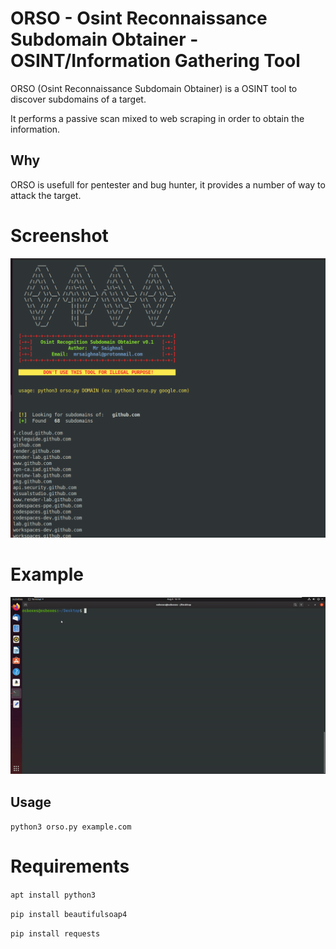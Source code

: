 # ORSO - Osint Reconnaissance Subdomain Obtainer - OSINT/Information Gathering Tool

ORSO (Osint Reconnaissance Subdomain Obtainer) is a OSINT tool to discover subdomains of a target.

It performs a passive scan mixed to web scraping in order to obtain the information.

## Why

ORSO is usefull for pentester and bug hunter, it provides a number of way to attack the target.

# Screenshot

![](https://github.com/MrSaighnal/ORSO/blob/master/images/screen.png)

# Example

![](https://github.com/MrSaighnal/ORSO/blob/master/images/usage.gif)



## Usage

`python3 orso.py example.com`

# Requirements

`apt install python3`

`pip install beautifulsoap4`

`pip install requests`
